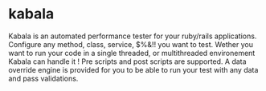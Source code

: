# kabala
Kabala is an automated performance tester for your ruby/rails applications.
Configure any method, class, service, $%&!! you want to test. 
Wether you want to run your code in a single threaded, or multithreaded environement Kabala can handle it ! 
Pre scripts and post scripts are supported. 
A data override engine is provided for you to be able to run your test with any data and pass validations.

